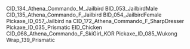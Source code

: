CID_134_Athena_Commando_M_Jailbird
BID_053_JailbirdMale
CID_135_Athena_Commando_F_Jailbird
BID_054_JailbirdFemale
Pickaxe_ID_057_Jailbird
na
CID_172_Athena_Commando_F_SharpDresser
Pickaxe_ID_035_Prismatic
EID_Chicken
CID_068_Athena_Commando_F_SkiGirl_KOR
Pickaxe_ID_085_Wukong
Wrap_139_Prismatic

